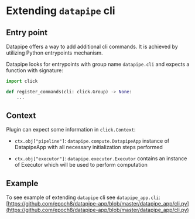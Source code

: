 # Extending `datapipe` cli

## Entry point

Datapipe offers a way to add additional cli commands. It is achieved by
utilizing Python entrypoints mechanism.

Datapipe looks for entrypoints with group name `datapipe.cli` and expects a
function with signature:

```python
import click

def register_commands(cli: click.Group) -> None:
    ...
```

## Context

Plugin can expect some information in `click.Context`:

* `ctx.obj["pipeline"]`: `datapipe.compute.DatapipeApp` instance of DatapipeApp
  with all necessary initialization steps performed

* `ctx.obj["executor"]`: `datapipe.executor.Executor` contains an instance of
  Executor which will be used to perform computation

## Example

To see example of extending `datapipe` cli see `datapipe_app.cli`:
[https://github.com/epoch8/datapipe-app/blob/master/datapipe_app/cli.py](https://github.com/epoch8/datapipe-app/blob/master/datapipe_app/cli.py)
